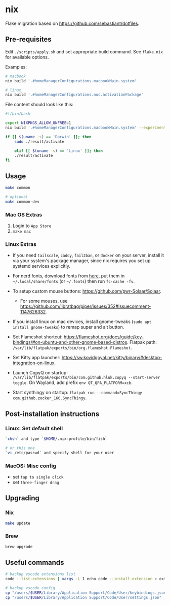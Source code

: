 # nix

Flake migration based on <https://github.com/sebastiant/dotfiles>.

## Pre-requisites

Edit `./scripts/apply.sh` and set appropriate build command. See `flake.nix` for available options.

Examples:

```bash
# macbook
nix build '.#homeManagerConfigurations.macbookMain.system'

# linux
nix build '.#homeManagerConfigurations.nuc.activationPackage'
```

File content should look like this:

```bash
#!/bin/bash

export NIXPKGS_ALLOW_UNFREE=1
nix build '.#homeManagerConfigurations.macbookMain.system' --experimental-features 'nix-command flakes'  --impure

if [[ $(uname -s) == 'Darwin' ]]; then
    sudo ./result/activate

    elif [[ $(uname -s) == 'Linux' ]]; then
    ./result/activate
fi
```

## Usage

```bash
make common

# optional
make common-dev
```

### Mac OS Extras

1. Login to `App Store`
2. `make mac`

### Linux Extras

- If you need `tailscale`, `caddy`, `fail2ban`, or `docker` on your server, install it via your system's package manager, since nix requires you set up systemd services explicitly.

- For nerd fonts, download fonts from [here](https://github.com/ryanoasis/nerd-fonts/releases), put them in `~/.local/share/fonts` (or `~/.fonts`) then run `fc-cache -fv`.

- To setup custom mouse buttons: <https://github.com/pwr-Solaar/Solaar>.
  - For some mouses, use <https://github.com/libratbag/piper/issues/352#issuecomment-1147626332>.
- If you install linux on mac devices, install gnome-tweaks (`sudo apt install gnome-tweaks`) to remap super and alt button.
- Set Flameshot shortcut: <https://flameshot.org/docs/guide/key-bindings/#on-ubuntu-and-other-gnome-based-distros>. Flatpak path: `/var/lib/flatpak/exports/bin/org.flameshot.Flameshot`.
- Set Kitty app launcher: <https://sw.kovidgoyal.net/kitty/binary/#desktop-integration-on-linux>.
- Launch CopyQ on startup: `/var/lib/flatpak/exports/bin/com.github.hluk.copyq --start-server toggle`. On Wayland, add prefix `env QT_QPA_PLATFORM=xcb`.
- Start synthingy on startup: `flatpak run --command=SyncThingy com.github.zocker_160.SyncThingy`.

## Post-installation instructions

### Linux: Set default shell

```bash
`chsh` and type `$HOME/.nix-profile/bin/fish`

# or this one
`vi /etc/passwd` and specify shell for your user
```

### MacOS: Misc config

- set `tap to single click`
- set `three-finger drag`

## Upgrading

### Nix

```bash
make update
```

### Brew

```bash
brew upgrade
```

## Useful commands

```bash
# backup vscode extensions list
code --list-extensions | xargs -L 1 echo code --install-extension > ext_install.sh

# backup vscode config
cp "/users/$USER/Library/Application Support/Code/User/keybindings.json" .
cp "/users/$USER/Library/Application Support/Code/User/settings.json" .
```
